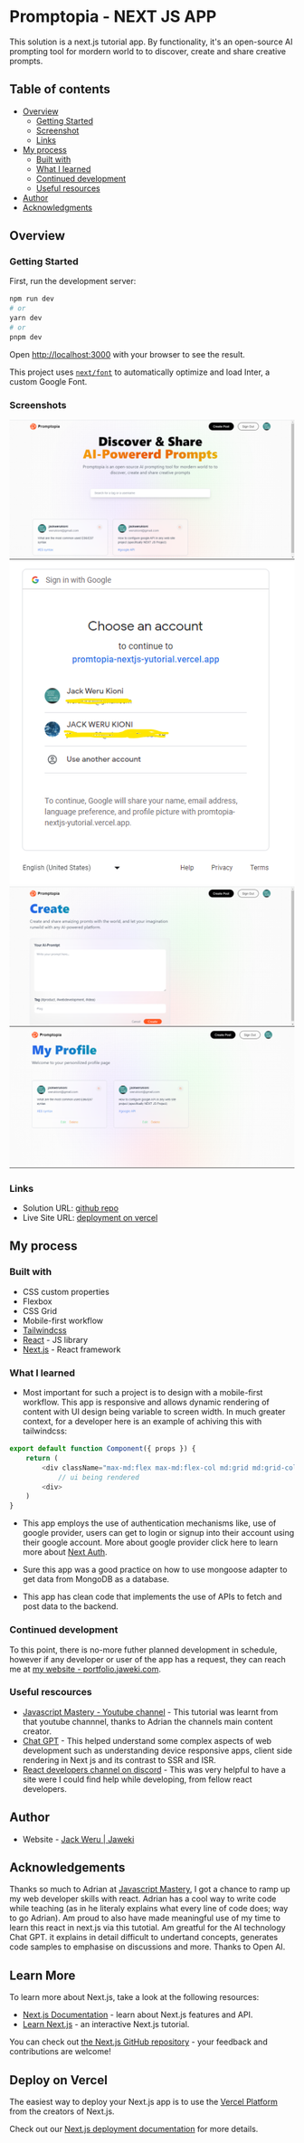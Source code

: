 # Promptopia - NEXT JS APP

This solution is a next.js tutorial app. By functionality, it's an open-source AI prompting tool for mordern world to to discover, create and share creative prompts.

## Table of contents

- [Overview](#overview)
  - [Getting Started](#getting-started)
  - [Screenshot](#screenshot)
  - [Links](#links)
- [My process](#my-process)
  - [Built with](#built-with)
  - [What I learned](#what-i-learned)
  - [Continued development](#continued-development)
  - [Useful resources](#useful-resources)
- [Author](#author)
- [Acknowledgments](#acknowledgments)

## Overview

### Getting Started

First, run the development server:

```bash
npm run dev
# or
yarn dev
# or
pnpm dev
```

Open [http://localhost:3000](http://localhost:3000) with your browser to see the result.

This project uses [`next/font`](https://nextjs.org/docs/basic-features/font-optimization) to automatically optimize and load Inter, a custom Google Font.

### Screenshots

![homepage](./public/screenshots/Screenshot-1.png)
![next auth intergrated with - google provider](./public/screenshots/Screenshot-2.png)
![creating a new prompt](./public/screenshots/Screenshot-3.png)
![viewing profile logs](./public/screenshots/Screenshot-4.png)

### Links

- Solution URL: [github repo](https://github.com/Jaweki/promtopia-nextjs_tutorial)
- Live Site URL: [deployment on vercel](https://promtopia-nextjs-yutorial.vercel.app/)

## My process

### Built with

- CSS custom properties
- Flexbox
- CSS Grid
- Mobile-first workflow
- [Tailwindcss](https://tailwindcss.com/)
- [React](https://reactjs.org/) - JS library
- [Next.js](https://nextjs.org/) - React framework

### What I learned

- Most important for such a project is to design with a mobile-first workflow. This app is responsive and allows dynamic rendering of content with UI design being variable to screen width.
  In much greater context, for a developer here is an example of achiving this with tailwindcss:

```js
export default function Component({ props }) {
    return (
        <div className="max-md:flex max-md:flex-col md:grid md:grid-cols-3 max-md:gap-3 md:gap-6 sm:gap-1">
            // ui being rendered
        <div>
    )
}
```

- This app employs the use of authentication mechanisms like, use of google provider, users can get to login or signup into their account using their google account. More about google provider click here to learn more about [Next Auth](https://next-auth.js.org/providers/google#options).

- Sure this app was a good practice on how to use mongoose adapter to get data from MongoDB as a database.

- This app has clean code that implements the use of APIs to fetch and post data to the backend.

### Continued development

To this point, there is no-more futher planned development in schedule, however if any developer or user of the app has a request, they can reach me at [my website - portfolio.jaweki.com](https://portfolio.jaweki.com).

### Useful rescources

- [Javascript Mastery - Youtube channel](https://jsmastery.pro) - This tutorial was learnt from that youtube channnel, thanks to Adrian the channels main content creator.
- [Chat GPT](https://chat.openai.com) - This helped understand some complex aspects of web development such as understanding device responsive apps, client side rendering in Next js and its contrast to SSR and ISR.
- [React developers channel on discord]() - This was very helpful to have a site were I could find help while developing, from fellow react developers.

## Author

- Website - [Jack Weru | Jaweki](https://portfolio.jaweki.com)

## Acknowledgements

Thanks so much to Adrian at [Javascript Mastery](https://jsmastery.pro), I got a chance to ramp up my web developer skills with react. Adrian has a cool way to write code while teaching (as in he literaly explains what every line of code does; way to go Adrian).
Am proud to also have made meaningful use of my time to learn this react in next.js via this tutotial.
Am greatful for the AI technology Chat GPT. it explains in detail difficult to undertand concepts, generates code samples to emphasise on discussions and more. Thanks to Open AI.

## Learn More

To learn more about Next.js, take a look at the following resources:

- [Next.js Documentation](https://nextjs.org/docs) - learn about Next.js features and API.
- [Learn Next.js](https://nextjs.org/learn) - an interactive Next.js tutorial.

You can check out [the Next.js GitHub repository](https://github.com/vercel/next.js/) - your feedback and contributions are welcome!

## Deploy on Vercel

The easiest way to deploy your Next.js app is to use the [Vercel Platform](https://vercel.com/new?utm_medium=default-template&filter=next.js&utm_source=create-next-app&utm_campaign=create-next-app-readme) from the creators of Next.js.

Check out our [Next.js deployment documentation](https://nextjs.org/docs/deployment) for more details.
